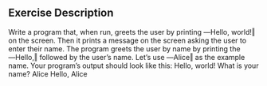 ## Exercise Description

Write a program that, when run, greets the user by printing ―Hello, world!‖ on the screen. Then it
prints a message on the screen asking the user to enter their name. The program greets the user by
name by printing the ―Hello,‖ followed by the user’s name.
Let’s use ―Alice‖ as the example name. Your program’s output should look like this:
Hello, world!
What is your name?
Alice
Hello, Alice
